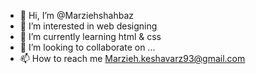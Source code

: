 - 👋 Hi, I’m @Marziehshahbaz
- 👀 I’m interested in web designing
- 🌱 I’m currently learning html & css
- 💞️ I’m looking to collaborate on ...
- 📫 How to reach me Marzieh.keshavarz93@gmail.com

<!---
Marziehshahbaz/Marziehshahbaz is a ✨ special ✨ repository because its `README.md` (this file) appears on your GitHub profile.
You can click the Preview link to take a look at your changes.
--->

